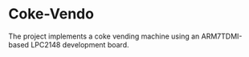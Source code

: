 # Coke-Vendo
The project implements a coke vending machine using an ARM7TDMI-based LPC2148 development board.
